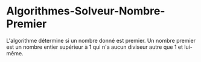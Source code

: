 # Algorithmes-Solveur-Nombre-Premier
L'algorithme détermine si un nombre donné est premier. Un nombre premier est un nombre entier supérieur à 1 qui n'a aucun diviseur autre que 1 et lui-même.
